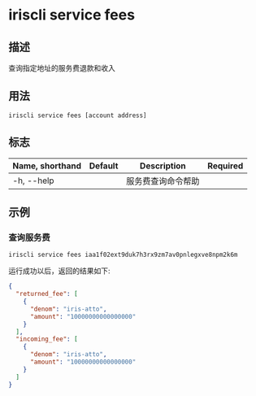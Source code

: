 # iriscli service fees 

## 描述

查询指定地址的服务费退款和收入

## 用法

```
iriscli service fees [account address]
```

## 标志

| Name, shorthand       | Default                 | Description                                                                                                                                           | Required |
| --------------------- | ----------------------- | ----------------------------------------------------------------------------------------------------------------------------------------------------- | -------- |
| -h, --help            |                         | 服务费查询命令帮助                                                                                                                                         |          |

## 示例

### 查询服务费
```shell
iriscli service fees iaa1f02ext9duk7h3rx9zm7av0pnlegxve8npm2k6m
```

运行成功以后，返回的结果如下:
```json
{
  "returned_fee": [
    {
      "denom": "iris-atto",
      "amount": "10000000000000000"
    }
  ],
  "incoming_fee": [
    {
      "denom": "iris-atto",
      "amount": "10000000000000000"
    }
  ]
}
```

